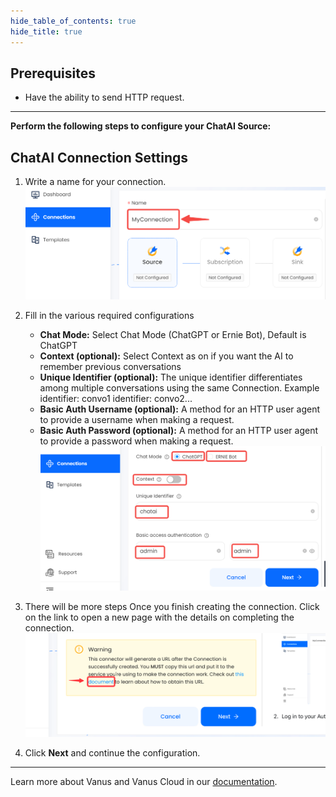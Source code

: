 ```yaml
--- 
hide_table_of_contents: true
hide_title: true
---
```


## Prerequisites

- Have the ability to send HTTP request.

---

**Perform the following steps to configure your ChatAI Source:**

## ChatAI Connection Settings

1. Write a name for your connection.  
   ![img.png](images/connection.png)

2. Fill in the various required configurations
    - **Chat Mode:** Select Chat Mode (ChatGPT or Ernie Bot), Default is ChatGPT
    - **Context (optional):** Select Context as on if you want the AI to remember previous conversations
    - **Unique Identifier (optional):** The unique identifier differentiates among multiple conversations using the same Connection. Example identifier: convo1 identifier: convo2...
    - **Basic Auth Username (optional):** A method for an HTTP user agent to provide a username when making a request.
    - **Basic Auth Password (optional):** A method for an HTTP user agent to provide a password when making a request.  
      ![img.png](images/chatai-config.png)
3. There will be more steps Once you finish creating the connection. Click on the link to open a new page with the details on completing the connection.
   ![](images/warning.png)

4. Click **Next** and continue the configuration.

---

Learn more about Vanus and Vanus Cloud in our [documentation](https://docs.vanus.ai).
